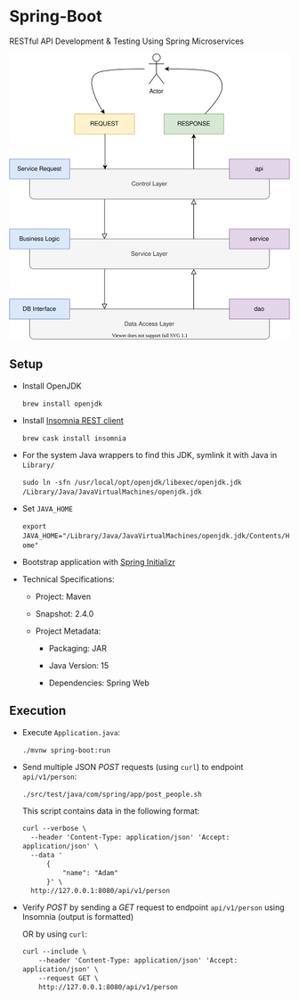 # Spring-Boot

RESTful API Development & Testing Using Spring Microservices

![Application Functionality](src/docs/functionality.svg)

## Setup

+ Install OpenJDK

  `brew install openjdk`

+ Install [Insomnia REST client][1]

  `brew cask install insomnia`

+ For the system Java wrappers to find this JDK, symlink it with Java in `Library/`

  `sudo ln -sfn /usr/local/opt/openjdk/libexec/openjdk.jdk /Library/Java/JavaVirtualMachines/openjdk.jdk`

+ Set `JAVA_HOME`

  `export JAVA_HOME="/Library/Java/JavaVirtualMachines/openjdk.jdk/Contents/Home"`

+ Bootstrap application with [Spring Initializr][1]

+ Technical Specifications:

  + Project: Maven

  + Snapshot: 2.4.0

  + Project Metadata:

    + Packaging: JAR

    + Java Version: 15

    + Dependencies: Spring Web

## Execution

+ Execute `Application.java`:

  `./mvnw spring-boot:run`


+ Send multiple JSON *POST* requests (using `curl`) to endpoint `api/v1/person`:

  `./src/test/java/com/spring/app/post_people.sh`

  This script contains data in the following format:

  ```
  curl --verbose \
    --header 'Content-Type: application/json' 'Accept: application/json' \
    --data '
        {
            "name": "Adam"
        }' \
    http://127.0.0.1:8080/api/v1/person
  ```

+ Verify *POST* by sending a *GET* request to endpoint `api/v1/person` using Insomnia (output is formatted)
  
  OR by using `curl`:

  ```
  curl --include \
      --header 'Content-Type: application/json' 'Accept: application/json' \
      --request GET \
      http://127.0.0.1:8080/api/v1/person
  ```

[1]: https://start.spring.io/

